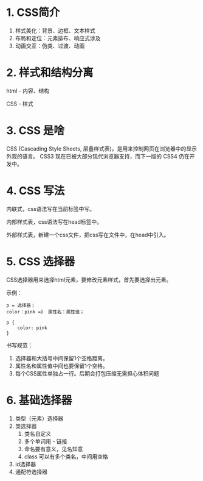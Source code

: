 # 1. CSS简介

1. 样式美化：背景、边框、文本样式
2. 布局和定位：元素排布、响应式涉及
3. 动画交互：伪类、过渡、动画

# 2. 样式和结构分离

html - 内容、结构

CSS - 样式

# 3. CSS 是啥

CSS (Cascading Style Sheets, 层叠样式表)。是用来控制网页在浏览器中的显示外观的语言。
CSS3 现在已被大部分现代浏览器支持，而下一版的 CSS4 仍在开发中。

# 4. CSS 写法

内联式，css语法写在当前标签中写。

内部样式表，css语法写在head标签中。

外部样式表，新建一个css文件，把css写在文件中，在head中引入。

# 5. CSS 选择器

CSS选择器用来选择html元素，要修改元素样式，首先要选择出元素。

示例：

```
p = 选择器；
color：pink =》 属性名：属性值；

p {
    color: pink
}

```

书写规范：

1. 选择器和大括号中间保留1个空格距离。
2. 属性名和属性值中间也要保留1个空格。
3. 每个CSS属性单独占一行。后期会打包压缩无需担心体积问题

# 6. 基础选择器

1. 类型（元素）选择器
2. 类选择器
   1. 类名自定义
   2. 多个单词用 - 链接
   3. 命名要有意义，见名知意
   4. class 可以有多个类名，中间用空格
3. id选择器
4. 通配符选择器
